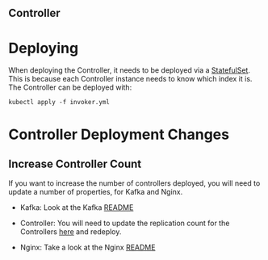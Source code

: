 Controller
----------

# Deploying

When deploying the Controller, it needs to be deployed via a
[StatefulSet][StatefulSet]. This is because each Controller
instance needs to know which index it is. The Controller
can be deployed with:

```
kubectl apply -f invoker.yml
```

# Controller Deployment Changes
## Increase Controller Count

If you want to increase the number of controllers deployed,
you will need to update a number of properties, for Kafka and Nginx.

* Kafka: Look at the Kafka [README](https://github.com/apache/incubator-openwhisk-deploy-kube/blob/master/kubernetes/kafka/README.md)

* Controller: You will need to update the replication count for the
  Controllers [here](https://github.com/apache/incubator-openwhisk-deploy-kube/tree/master/kubernetes/controller/controller.yml#L10)
  and redeploy.

* Nginx: Take a look at the Nginx [README](https://github.com/apache/incubator-openwhisk-deploy-kube/blob/master/kubernetes/nginx/README.md#increase-controller-count)

[StatefulSet]: https://kubernetes.io/docs/concepts/workloads/controllers/statefulset/
